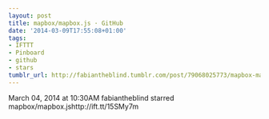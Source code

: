 ```yaml
---
layout: post
title: mapbox/mapbox.js · GitHub
date: '2014-03-09T17:55:08+01:00'
tags:
- IFTTT
- Pinboard
- github
- stars
tumblr_url: http://fabiantheblind.tumblr.com/post/79068025773/mapbox-mapbox-js-github
---
```

March 04, 2014 at 10:30AM
fabiantheblind starred mapbox/mapbox.jshttp://ift.tt/15SMy7m
